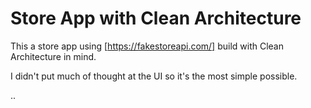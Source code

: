 # Store App with Clean Architecture
This a store app using [https://fakestoreapi.com/] build with Clean Architecture in mind.


I didn't put much of thought at the UI so it's the most simple possible.

..
